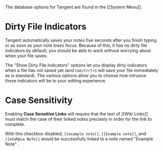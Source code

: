 The database options for Tangent are found in the [[System Menu]].

# Dirty File Indicators
Tangent automatically saves your notes five seconds after you finish typing or as soon as your note loses focus. Because of this, it has no dirty file indicators by default; you should be able to work without worrying about when your file saves.

The "Show Dirty File Indicators" options let you display dirty indicators when a file has not saved yet (and `Cmd/Ctrl+S` will save your file immediately as is standard). The various options allow you to choose how intrusive these indicators will be to your editing experience.

# Case Sensitivity
Enabling __Case Sensitive Links__ will require that the text of [[Wiki Links]] must match the case of their linked notes precisely in order for the link to complete.

With this checkbox disabled, `[[example note]]`, `[[Example note]]`, and `[[eXaMpLe NoTe]]` would be successfully linked to a note named "Example Note" .